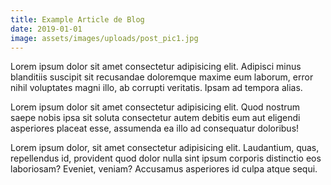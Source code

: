 ```yaml
---
title: Example Article de Blog
date: 2019-01-01
image: assets/images/uploads/post_pic1.jpg
---
```


Lorem ipsum dolor sit amet consectetur adipisicing elit. Adipisci minus blanditiis suscipit sit recusandae doloremque maxime eum laborum, error nihil voluptates magni illo, ab corrupti veritatis. Ipsam ad tempora alias.

Lorem ipsum dolor sit amet consectetur adipisicing elit. Quod nostrum saepe nobis ipsa sit soluta consectetur autem debitis eum aut eligendi asperiores placeat esse, assumenda ea illo ad consequatur doloribus!

Lorem ipsum dolor, sit amet consectetur adipisicing elit. Laudantium, quas, repellendus id, provident quod dolor nulla sint ipsum corporis distinctio eos laboriosam? Eveniet, veniam? Accusamus asperiores id culpa atque sequi.
